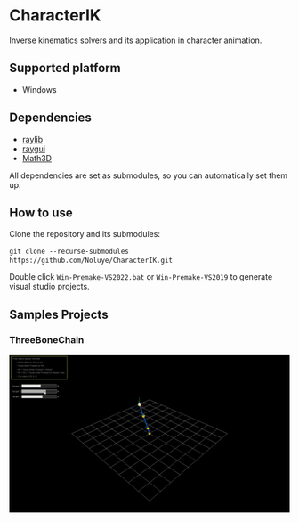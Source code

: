 # CharacterIK
Inverse kinematics solvers and its application in character animation.

## Supported platform

- Windows

## Dependencies

- [raylib](https://github.com/raysan5/raylib)
- [raygui](https://github.com/raysan5/raygui)
- [Math3D](https://github.com/Noluye/Math3D)

All dependencies are set as submodules, so you can automatically set them up.

## How to use

Clone the repository and its submodules:

```shell
git clone --recurse-submodules https://github.com/Noluye/CharacterIK.git
```

Double click `Win-Premake-VS2022.bat` or `Win-Premake-VS2019` to generate visual studio projects.

## Samples Projects

### ThreeBoneChain

![ThreeBoneChain](https://github.com/Noluye/CharacterIK/blob/main/doc/gif/Three-Bone-Chain-2022-07-14-18-12-40.gif)
